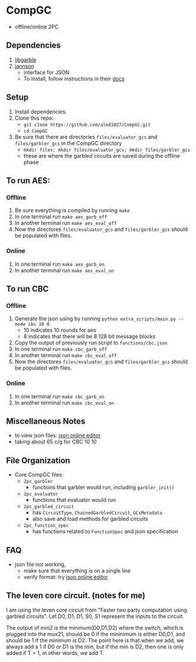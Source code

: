 # CompGC
- offline/online 2PC

## Dependencies
1. [libgarble](https://github.com/amaloz/libgarble)
1. [jannson](http://www.digip.org/jansson/)
    - interface for JSON
    - To install, follow instructions in their [docs](https://jansson.readthedocs.org/en/2.7/gettingstarted.html)

## Setup
1. Install dependencies.
1. Clone this repo: 
   - `git clone https://github.com/aled1027/CompGC.git`
   - `cd CompGC`
1. Be sure that there are directories `files/evaluator_gcs` and `files/garbler_gcs` in the CompGC directory
    - `mkdir files; mkdir files/evaluator_gcs; mkdir files/garbler_gcs`
    - these are where the garbled circuits are saved during the offline phase

## To run AES:
### Offline
1. Be sure everything is compiled by running `make`
1. In one terminal run `make aes_garb_off`
1. In another terminal run `make aes_eval_off`
1. Now the directores `files/evaluator_gcs` and `files/garbler_gcs` should be populated with files.

### Online
1. In one terminal run `make aes_garb_on`
1. In another terminal run `make aes_eval_on`

## To run CBC
### Offline
1. Generate the json using by running `python extra_scripts/main.py --mode cbc 10 8`
    - 10 indicates 10 rounds for aes
    - 8 indicates that there will be 8 128 bit message blocks
1. Copy the output of previously run script to `functions/cbc.json`
1. In one terminal run `make cbc_garb_off`
1. In another terminal run `make cbc_eval_off`
1. Now the directores `files/evaluator_gcs` and `files/garbler_gcs` should be populated with files.

### Online
1. In one terminal run `make cbc_garb_on`
1. In another terminal run `make cbc_eval_on`

## Miscellaneous Notes
- to view json files: [json online editor](http://www.jsoneditoronline.org/)
- taking about 65 c/g for CBC 10 10 

## File Organization
- Core CompGC files:
    - `2pc_garbler`
        - functions that garbler would run, including `garbler_init()`
    - `2pc_evaluator`
        - functions that evaluator would run
    - `2pc_garbled_circuit`
        - has `CircuitType`, `ChainedGarbledCircuit`, `GCsMetadata`
        - also save and load methods for garbled circuits
    - `2pc_function_spec`
        - has functions related to `FunctionSpec` and json specification

## FAQ
- json file not working,
    - make sure that everything is on a single line
    - verify format: try [json online editor](http://www.jsoneditoronline.org/)

## The leven core circuit. (notes for me)
I am using the leven core circuit from "Faster two party computation using garbled circuits". 
Let D0, D1, D1, S0, S1 represent the inputs to the circuit.

The output of min2 is the minimum(D0,D1,D2) where the switch, which is plugged into the mux21, should be 0
if the mininimum is either D0,D1, and should be 1 if the minimum is D2. The point here is that when we add, we always add a 1 if D0 or D1 is the min, but if the min is D2, then one is only added if T = 1, in other words, we add T. 
